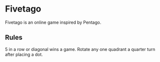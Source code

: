 # Fivetago

Fivetago is an online game inspired by Pentago.

## Rules
5 in a row or diagonal wins a game. Rotate any one quadrant a quarter turn after placing a dot.
